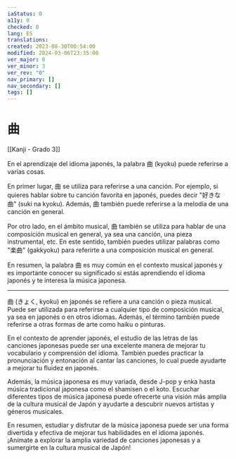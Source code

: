 ```yaml
---
iaStatus: 0
a11y: 0
checked: 0
lang: ES
translations: 
created: 2023-08-30T00:54:00
modified: 2024-03-06T23:35:00
ver_major: 0
ver_minor: 3
ver_rev: "0"
nav_primary: []
nav_secondary: []
tags: []
---
```

# 曲

[[Kanji - Grado 3]]

En el aprendizaje del idioma japonés, la palabra 曲 (kyoku) puede referirse a varias cosas. 

En primer lugar, 曲 se utiliza para referirse a una canción. Por ejemplo, si quieres hablar sobre tu canción favorita en japonés, puedes decir "好きな曲" (suki na kyoku). Además, 曲 también puede referirse a la melodía de una canción en general.

Por otro lado, en el ámbito musical, 曲 también se utiliza para hablar de una composición musical en general, ya sea una canción, una pieza instrumental, etc. En este sentido, también puedes utilizar palabras como "楽曲" (gakkyoku) para referirte a una composición musical en general.

En resumen, la palabra 曲 es muy común en el contexto musical japonés y es importante conocer su significado si estás aprendiendo el idioma japonés y te interesa la música japonesa.


---

曲 (きょく, kyoku) en japonés se refiere a una canción o pieza musical. Puede ser utilizada para referirse a cualquier tipo de composición musical, ya sea en japonés o en otros idiomas. Además, el término también puede referirse a otras formas de arte como haiku o pinturas.

En el contexto de aprender japonés, el estudio de las letras de las canciones japonesas puede ser una excelente manera de mejorar tu vocabulario y comprensión del idioma. También puedes practicar la pronunciación y entonación al cantar las canciones, lo cual puede ayudarte a mejorar tu fluidez en japonés.

Además, la música japonesa es muy variada, desde J-pop y enka hasta música tradicional japonesa como el shamisen o el koto. Escuchar diferentes tipos de música japonesa puede ofrecerte una visión más amplia de la cultura musical de Japón y ayudarte a descubrir nuevos artistas y géneros musicales.

En resumen, estudiar y disfrutar de la música japonesa puede ser una forma divertida y efectiva de mejorar tus habilidades en el idioma japonés. ¡Anímate a explorar la amplia variedad de canciones japonesas y a sumergirte en la cultura musical de Japón!
